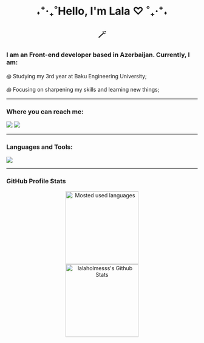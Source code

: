 <h1  align="center">˖⁺‧₊˚Hello, I'm Lala</span> ♡ ˚₊‧⁺˖</h1> 
<h2  align="center">🪄</h2>

<h3 align="left">I am an Front-end developer based in Azerbaijan. Currently, I am:</h3>
<p>꩜ Studying my 3rd year at Baku Engineering University;</p>
<p>꩜ Focusing on sharpening my skills and learning new things;</p>
<hr>
<h3 align="left">Where you can reach me:</h3>
<a href="https://www.linkedin.com/in/lala-alimova-429774276/" target="blank"><img src="https://skillicons.dev/icons?i=linkedin"/></a>
<a href="https://discord.com/users/lalaad/" target="blank"><img src="https://skillicons.dev/icons?i=discord" /></a>
</p>

<hr>

<h3 align="left">Languages and Tools:</h3>
<p align="left"> <img src="https://skillicons.dev/icons?i=html,css,bootstrap,tailwind,js,react,vite,cpp,vercel,github,figma,blender" /> </p>
<hr>
<!-- Stats -->
<h3>GitHub Profile Stats</h3>

<p align="center">
  <img alt="Mosted used languages" src="https://github-readme-stats.vercel.app/api/top-langs/?username=lalaholmesss&layout=compact&theme=dark" height="192px"/>
  <br>
  <img src="https://github-readme-stats.vercel.app/api?username=lalaholmesss&show_icons=true&icon_color=ffffff&theme=dark" alt="lalaholmesss's Github Stats" height="192px"/>
  <br>
</p>


